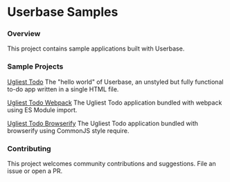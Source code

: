 # Userbase Samples

### Overview

This project contains sample applications built with Userbase.


### Sample Projects

[Ugliest Todo](./ugliest-todo)
The "hello world" of Userbase, an unstyled but fully functional to-do app
written in a single HTML file.

[Ugliest Todo Webpack](./ugliest-todo-webpack)
The Ugliest Todo application bundled with webpack using ES Module import.

[Ugliest Todo Browserify](./ugliest-todo-browserify)
The Ugliest Todo application bundled with browserify using CommonJS style
require.


### Contributing

This project welcomes community contributions and suggestions. File an issue or
open a PR.

